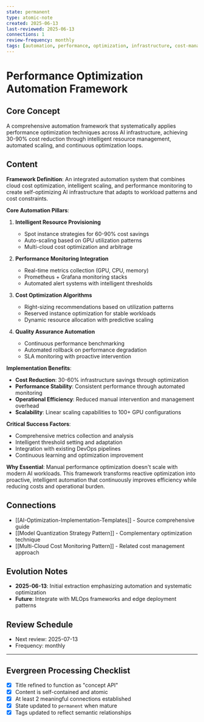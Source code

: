 ```yaml
---
state: permanent
type: atomic-note
created: 2025-06-13
last-reviewed: 2025-06-13
connections: 1
review-frequency: monthly
tags: [automation, performance, optimization, infrastructure, cost-management, patterns]
---
```

# Performance Optimization Automation Framework

## Core Concept

A comprehensive automation framework that systematically applies performance optimization techniques across AI infrastructure, achieving 30-90% cost reduction through intelligent resource management, automated scaling, and continuous optimization loops.

## Content

**Framework Definition**: An integrated automation system that combines cloud cost optimization, intelligent scaling, and performance monitoring to create self-optimizing AI infrastructure that adapts to workload patterns and cost constraints.

**Core Automation Pillars**:

1. **Intelligent Resource Provisioning**
   - Spot instance strategies for 60-90% cost savings
   - Auto-scaling based on GPU utilization patterns
   - Multi-cloud cost optimization and arbitrage

2. **Performance Monitoring Integration**
   - Real-time metrics collection (GPU, CPU, memory)
   - Prometheus + Grafana monitoring stacks
   - Automated alert systems with intelligent thresholds

3. **Cost Optimization Algorithms**
   - Right-sizing recommendations based on utilization patterns
   - Reserved instance optimization for stable workloads
   - Dynamic resource allocation with predictive scaling

4. **Quality Assurance Automation**
   - Continuous performance benchmarking
   - Automated rollback on performance degradation
   - SLA monitoring with proactive intervention

**Implementation Benefits**:
- **Cost Reduction**: 30-60% infrastructure savings through optimization
- **Performance Stability**: Consistent performance through automated monitoring
- **Operational Efficiency**: Reduced manual intervention and management overhead
- **Scalability**: Linear scaling capabilities to 100+ GPU configurations

**Critical Success Factors**:
- Comprehensive metrics collection and analysis
- Intelligent threshold setting and adaptation
- Integration with existing DevOps pipelines
- Continuous learning and optimization improvement

**Why Essential**: Manual performance optimization doesn't scale with modern AI workloads. This framework transforms reactive optimization into proactive, intelligent automation that continuously improves efficiency while reducing costs and operational burden.

## Connections

- [[AI-Optimization-Implementation-Templates]] - Source comprehensive guide
- [[Model Quantization Strategy Pattern]] - Complementary optimization technique
- [[Multi-Cloud Cost Monitoring Pattern]] - Related cost management approach

## Evolution Notes

- **2025-06-13**: Initial extraction emphasizing automation and systematic optimization
- **Future**: Integrate with MLOps frameworks and edge deployment patterns

## Review Schedule

- Next review: 2025-07-13
- Frequency: monthly

---

## Evergreen Processing Checklist

- [x] Title refined to function as "concept API"
- [x] Content is self-contained and atomic
- [x] At least 2 meaningful connections established
- [x] State updated to `permanent` when mature
- [x] Tags updated to reflect semantic relationships